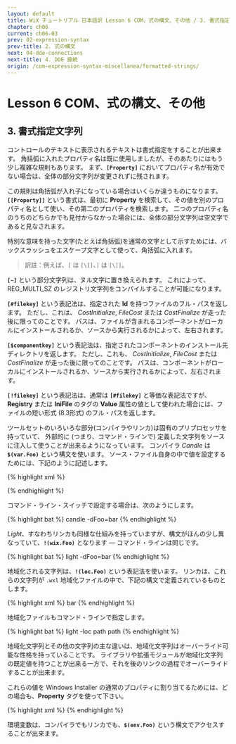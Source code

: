 ```yaml
---
layout: default
title: WiX チュートリアル 日本語訳 Lesson 6 COM、式の構文、その他 / 3. 書式指定文字列
chapter: ch06
current: ch06-03
prev: 02-expression-syntax
prev-title: 2. 式の構文
next: 04-dde-connections
next-title: 4. DDE 接続
origin: /com-expression-syntax-miscellanea/formatted-strings/
---
```

#  Lesson 6 COM、式の構文、その他

## 3. 書式指定文字列

コントロールのテキストに表示されるテキストは書式指定をすることが出来ます。
角括弧に入れたプロパティ名は既に使用しましたが、そのあたりにはもう少し複雑な規則もあります。
まず、**`[Property]`** においてプロパティ名が有効でない場合は、全体の部分文字列が変更されずに残されます。

この規則は角括弧が入れ子になっている場合はいくらか違うものになります。
**`[[Property]]`** という書式は、最初に **Property** を検索して、その値を別のプロパティ名として使い、その第二のプロパティを検索します。
二つのプロパティ名のうちのどちらかでも見付からなかった場合には、全体の部分文字列は空文字であると見なされます。

特別な意味を持った文字(たとえば角括弧)を通常の文字として示すためには、バックスラッシュをエスケープ文字として使って、角括弧に入れます。

> 訳註：例えば、`[` は `[\[]`、`]` は `[\]]`。

**`[~]`** という部分文字列は、ヌル文字に置き換えられます。
これによって、REG_MULTI_SZ のレジストリ文字列をコンパイルすることが可能になります。

**`[#filekey]`** という表記法は、指定された **Id** を持つファイルのフル・パスを返します。
ただし、これは、 *CostInitialize*, *FileCost* または *CostFinalize* が走った後に限ってのことです。
パスは、ファイルが含まれるコンポーネントがローカルにインストールされるか、ソースから実行されるかによって、左右されます。

**`[$componentkey]`** という表記法は、指定されたコンポーネントのインストール先ディレクトリを返します。
ただし、これも、 *CostInitialize*, *FileCost* または *CostFinalize* が走った後に限ってのことです。
パスは、コンポーネントがローカルにインストールされるか、ソースから実行されるかによって、左右されます。

**`[!filekey]`** という表記法は、通常は **`[#filekey]`** と等価な表記法ですが、
**Registry** または **IniFile** のタグの **Value** 属性の値として使われた場合には、ファイルの短い形式 (8.3形式) のフル・パスを返します。

ツールセットのいろいろな部分(コンパイラやリンカ)は固有のプリプロセッサを持っていて、
外部的に (つまり、コマンド・ラインで) 定義した文字列をソースに注入して使うことが出来るようになっています。
コンパイラ *Candle* は **`$(var.Foo)`** という構文を使います。
ソース・ファイル自身の中で値を設定するためには、下記のように記述します。

{% highlight xml %}
<?define Foo=bar?>
{% endhighlight %}

コマンド・ライン・スイッチで設定する場合は、次のようにします。

{% highlight bat %}
candle -dFoo=bar
{% endhighlight %}

*Light*、すなわちリンカも同様な仕組みを持っていますが、構文がほんの少し異なっていて、**`!(wix.Foo)`** となります — 
コマンド・ラインは同じです。

{% highlight bat %}
light -dFoo=bar
{% endhighlight %}

地域化される文字列は、**`!(loc.Foo)`** という表記法を使います。
リンカは、これらの文字列が `.wxl` 地域化ファイルの中で、下記の構文で定義されているものとします。

{% highlight xml %}
<String Id="Foo" Overridable="yes">bar</String>
{% endhighlight %}

地域化ファイルもコマンド・ラインで指定します。

{% highlight bat %}
light -loc path path
{% endhighlight %}

地域化文字列とその他の文字列の主な違いは、地域化文字列はオーバーライド可能な性格を持っていることです。
ライブラリや拡張モジュールが地域化文字列の既定値を持つことが出来る一方で、それを後のリンクの過程でオーバーライドすることが出来ます。

これらの値を Windows Installer の通常のプロパティに割り当てるためには、どの場合も、**Property** タグを使って下さい。

{% highlight xml %}
<Property Id="Foo1" Value="$(var.Foo)" />
<Property Id="Foo2" Value="!(wix.Foo)" />
<Property Id="Foo3" Value="$(env.Foo)" />
{% endhighlight %}

環境変数は、コンパイラでもリンカでも、**`$(env.Foo)`** という構文でアクセスすることが出来ます。